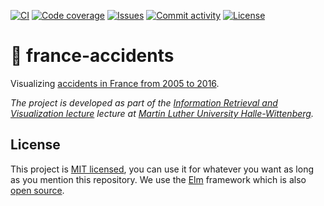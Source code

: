 [![CI](https://img.shields.io/github/workflow/status/heinrichreimer/france-accidents/CI?style=flat-square)](https://github.com/heinrichreimer/france-accidents/actions?query=workflow%3A"CI")
[![Code coverage](https://img.shields.io/codecov/c/github/heinrichreimer/france-accidents?style=flat-square)](https://codecov.io/github/heinrichreimer/france-accidents/)
[![Issues](https://img.shields.io/github/issues/heinrichreimer/france-accidents?style=flat-square)](https://github.com/heinrichreimer/france-accidents/issues)
[![Commit activity](https://img.shields.io/github/commit-activity/m/heinrichreimer/france-accidents?style=flat-square)](https://github.com/heinrichreimer/france-accidents/commits)
[![License](https://img.shields.io/github/license/heinrichreimer/france-accidents?style=flat-square)](LICENSE)

# 🚨 france-accidents

Visualizing [accidents in France from 2005 to 2016](https://kaggle.com/ahmedlahlou/accidents-in-france-from-2005-to-2016).

_The project is developed as part of the [Information Retrieval and Visualization lecture](https://informatik.uni-halle.de/arbeitsgruppen/dbs/lehre/2757674_2757765/) lecture at [Martin Luther University Halle-Wittenberg](https://uni-halle.de)._

## License

This project is [MIT licensed](LICENSE), you can use it for whatever you want as long as you mention this repository.
We use the [Elm](https://reactjs.org/) framework which is also [open source](https://github.com/elm/core/blob/master/LICENSE).
